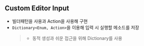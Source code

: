 ## Custom Editor Input
- 빌더패턴을 사용과 Action을 사용해 구현
- `Dictionary<Enum, Action>`을 이용해 입력 시 실행할 메소드를 저장
  > - 동적 생성과 쉬운 접근을 위해 Dictionary를 사용
